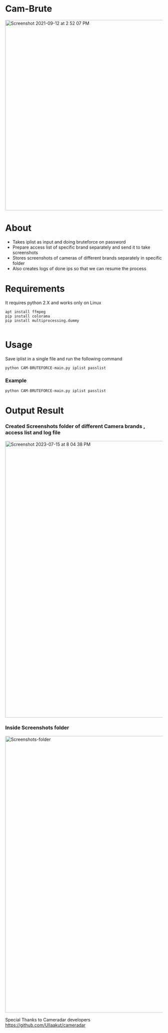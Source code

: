 # Cam-Brute

<img width="608" alt="Screenshot 2021-09-12 at 2 52 07 PM" src="https://user-images.githubusercontent.com/90141144/132982352-d18f11b0-6292-4184-b21b-235d216b2946.png">





# About
* Takes iplist as input and doing bruteforce on password
* Prepare access list of specific brand separately and send it to take screenshots
* Stores screenshots of cameras of different brands separately in specific folder
* Also creates logs of done ips so that we can resume the process

 

# Requirements

It requires python 2.X and works only on Linux
```
apt install ffmpeg
pip install colorama
pip install multiprocessing.dummy


```
# Usage

Save iplist in a single file and run the following command

```python CAM-BRUTEFORCE-main.py iplist passlist```

### Example
```python CAM-BRUTEFORCE-main.py iplist passlist```

# Output Result
### Created Screenshots folder of different Camera brands , access list and log file

<img width="883" alt="Screenshot 2023-07-15 at 8 04 38 PM" src="https://github.com/securevine/Cam-Brute/assets/90141144/a7db689a-d56b-4e47-8b97-3a588d6fb9b4">


### Inside Screenshots folder

<img width="883" alt="Screenshots-folder" src="https://user-images.githubusercontent.com/90141144/132225299-33e5ad33-f38a-4670-ab22-d9da45040e01.png">




Special Thanks to Cameradar developers https://github.com/Ullaakut/cameradar

